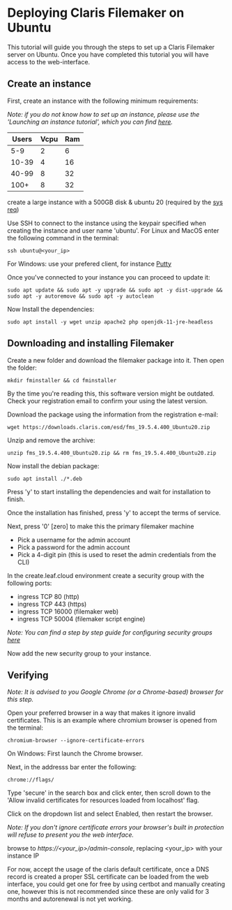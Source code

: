 # Deploying Claris Filemaker on Ubuntu

This tutorial will guide you through the steps to set up a Claris Filemaker server on Ubuntu. Once you have completed this tutorial you will have access to the web-interface.   

## Create an instance
First, create an instance with the following minimum requirements:

*Note: if you do not know how to set up an instance, please use the 'Launching an instance tutorial', which you can find [here](https://docs.leaf.cloud/en/latest/Getting-Started/Launching-an-instance/).*

|Users|Vcpu |Ram  |
|--|--|--|
|5-9  |2  |6  |
|10-39 |4  |16  |
|40-99  |8  |32  |
|100+  |8  |32  |

create a large instance with a 500GB disk & ubuntu 20 (required by the [sys req](https://support.claris.com/s/article/Claris-FileMaker-19-4-19-5-Technical-Specifications?language=en_US))

Use SSH to connect to the instance using the keypair specified when creating the instance and user name 'ubuntu'. For Linux and MacOS enter the following command in the terminal:

``
ssh ubuntu@<your_ip>
``

For Windows: use your prefered client, for instance [Putty](https://www.putty.org/)

Once you've connected to your instance you can proceed to update it:

``
sudo apt update &&
sudo apt -y upgrade &&
sudo apt -y dist-upgrade &&
sudo apt -y autoremove &&
sudo apt -y autoclean
``

Now Install the dependencies:

``
sudo apt install -y wget unzip apache2 php openjdk-11-jre-headless
``

## Downloading and installing Filemaker

Create a new folder and download the filemaker package into it. Then open the folder:

``
mkdir fminstaller && cd fminstaller
``

By the time you're reading this, this software version might be outdated. Check your registration email to confirm your using the latest version. 

Download the package using the information from the registration e-mail:

``
wget https://downloads.claris.com/esd/fms_19.5.4.400_Ubuntu20.zip
``

Unzip and remove the archive:

``
unzip fms_19.5.4.400_Ubuntu20.zip && rm fms_19.5.4.400_Ubuntu20.zip
``

Now install the debian package:

``
sudo apt install ./*.deb
``

Press 'y' to start installing the dependencies and wait for installation to finish.

Once the installation has finished, press 'y' to accept the terms of service.

Next, press '0' [zero] to make this the primary filemaker machine
* Pick a username for the admin account
* Pick a password for the admin account
* Pick a 4-digit pin (this is used to reset the admin credentials from the CLI)

In the create.leaf.cloud environment create a security group with the following ports:

* ingress TCP 80 (http)
* ingress TCP 443 (https)
* ingress TCP 16000 (filemaker web)
* ingress TCP 50004 (filemaker script engine)


*Note: You can find a step by step guide for configuring security groups [here](https://docs.leaf.cloud/en/latest/Getting-Started/Configuring-security-groups/)*

Now add the new security group to your instance. 

## Verifying  

*Note: It is advised to you Google Chrome (or a Chrome-based) browser for this step.*

Open your preferred browser in a way that makes it ignore invalid certificates. This is an example where chromium browser is opened from the terminal: 

``
chromium-browser --ignore-certificate-errors
``

On Windows:
First launch the Chrome browser.

Next, in the addresss bar enter the following:

``
chrome://flags/
``

Type 'secure' in the search box and click enter, then scroll down to the 'Allow invalid certificates for resources loaded from localhost' flag. 

Click on the dropdown list and select Enabled, then restart the browser.

*Note: If you don't ignore certificate errors your browser's built in protection will refuse to present you the web interface.*

browse to _https://<your_ip>/admin-console_, replacing <your_ip> with your instance IP

For now, accept the usage of the claris default certificate, once a DNS record is created a proper SSL certificate can be loaded from the web interface, you could get one for free by using certbot and manually creating one, however this is not recommended since these are only valid for 3 months and autorenewal is not yet working. 
